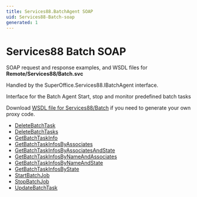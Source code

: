 ```yaml
---
title: Services88.BatchAgent SOAP
uid: Services88-Batch-soap
generated: 1
---
```


# Services88 Batch SOAP

SOAP request and response examples, and WSDL files for **Remote/Services88/Batch.svc**

Handled by the <see cref="T:SuperOffice.Services88.IBatchAgent">SuperOffice.Services88.IBatchAgent</see> interface.

Interface for the Batch Agent
Start, stop and monitor predefined batch tasks

Download [WSDL file for Services88/Batch](../Services88-Batch.md) if you need to generate your own proxy code.

* [DeleteBatchTask](DeleteBatchTask.md)
* [DeleteBatchTasks](DeleteBatchTasks.md)
* [GetBatchTaskInfo](GetBatchTaskInfo.md)
* [GetBatchTaskInfosByAssociates](GetBatchTaskInfosByAssociates.md)
* [GetBatchTaskInfosByAssociatesAndState](GetBatchTaskInfosByAssociatesAndState.md)
* [GetBatchTaskInfosByNameAndAssociates](GetBatchTaskInfosByNameAndAssociates.md)
* [GetBatchTaskInfosByNameAndState](GetBatchTaskInfosByNameAndState.md)
* [GetBatchTaskInfosByState](GetBatchTaskInfosByState.md)
* [StartBatchJob](StartBatchJob.md)
* [StopBatchJob](StopBatchJob.md)
* [UpdateBatchTask](UpdateBatchTask.md)

